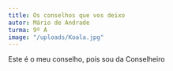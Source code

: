 ```yaml
---
title: Os conselhos que vos deixo
autor: Mário de Andrade
turma: 9º A
image: "/uploads/Koala.jpg"
---
```


Este é o meu conselho, pois sou da Conselheiro